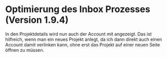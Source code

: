 # Optimierung des Inbox Prozesses (Version 1.9.4)

In den Projektdetails wird nun auch der Account mit angezeigt. Das ist hilfreich, wenn man ein neues Projekt anlegt, da ich dann direkt auch einen Account damit verlinken kann, ohne erst das Projekt auf einer neuen Seite öffnen zu müssen.
